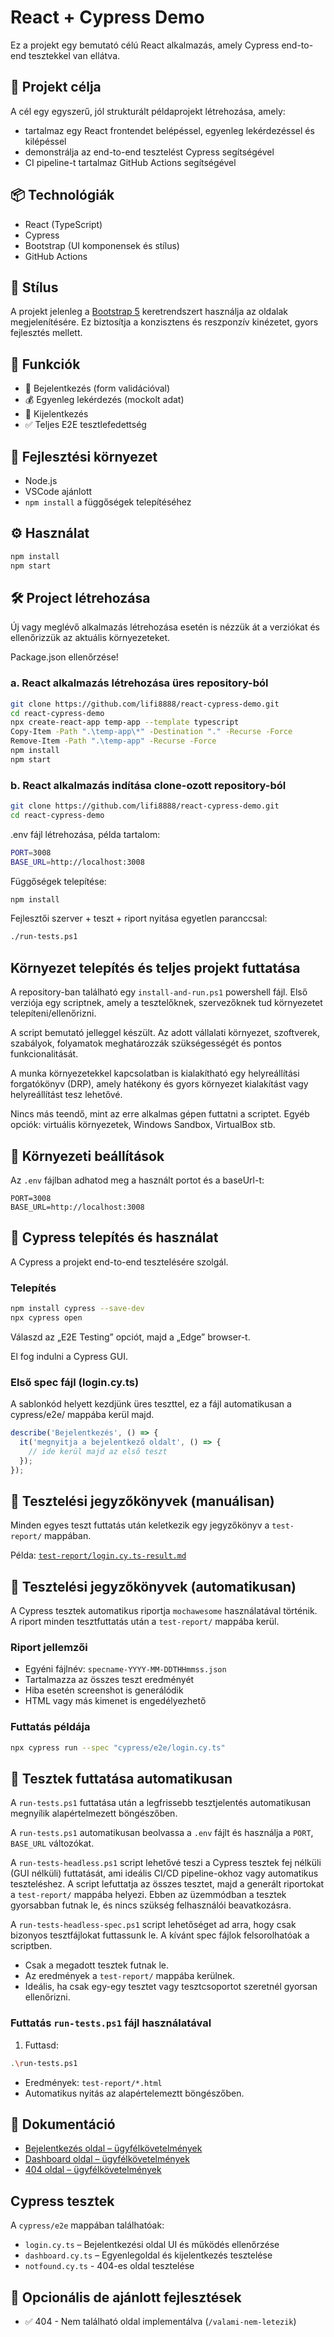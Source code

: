 # React + Cypress Demo

Ez a projekt egy bemutató célú React alkalmazás, amely Cypress end-to-end tesztekkel van ellátva.

## 🎯 Projekt célja

A cél egy egyszerű, jól strukturált példaprojekt létrehozása, amely:

- tartalmaz egy React frontendet belépéssel, egyenleg lekérdezéssel és kilépéssel
- demonstrálja az end-to-end tesztelést Cypress segítségével
- CI pipeline-t tartalmaz GitHub Actions segítségével

## 📦 Technológiák

- React (TypeScript)
- Cypress
- Bootstrap (UI komponensek és stílus)
- GitHub Actions

## 🎨 Stílus

A projekt jelenleg a [Bootstrap 5](https://getbootstrap.com/) keretrendszert használja az oldalak megjelenítésére. Ez biztosítja a konzisztens és reszponzív kinézetet, gyors fejlesztés mellett.
## 🚀 Funkciók

- 🔐 Bejelentkezés (form validációval)
- 💰 Egyenleg lekérdezés (mockolt adat)
- 🚪 Kijelentkezés
- ✅ Teljes E2E tesztlefedettség

## 🔧 Fejlesztési környezet

- Node.js
- VSCode ajánlott
- `npm install` a függőségek telepítéséhez

## ⚙️ Használat

```bash
npm install
npm start
```

## 🛠 Project létrehozása

Új vagy meglévő alkalmazás létrehozása esetén is nézzük át a verziókat és ellenőrizzük az aktuális környezeteket.

Package.json ellenőrzése!

### a. React alkalmazás létrehozása üres repository-ból
```bash
git clone https://github.com/lifi8888/react-cypress-demo.git
cd react-cypress-demo
npx create-react-app temp-app --template typescript
Copy-Item -Path ".\temp-app\*" -Destination "." -Recurse -Force
Remove-Item -Path ".\temp-app" -Recurse -Force
npm install
npm start
```

### b. React alkalmazás indítása clone-ozott repository-ból
```bash
git clone https://github.com/lifi8888/react-cypress-demo.git
cd react-cypress-demo
```

.env fájl létrehozása, példa tartalom:

```bash
PORT=3008
BASE_URL=http://localhost:3008
```

Függőségek telepítése:

```bash
npm install
```

Fejlesztői szerver + teszt + riport nyitása egyetlen paranccsal:

```bash
./run-tests.ps1
```

## Környezet telepítés és teljes projekt futtatása

A repository-ban található egy `install-and-run.ps1` powershell fájl. Első verziója egy scriptnek, amely a tesztelőknek, szervezőknek tud környezetet telepíteni/ellenőrizni.

A script bemutató jelleggel készült. Az adott vállalati környezet, szoftverek, szabályok, folyamatok meghatározzák szükségességét és pontos funkcionalitását.

A munka környezetekkel kapcsolatban is kialakítható egy helyreállítási forgatókönyv (DRP), amely hatékony és gyors környezet kialakítást vagy helyreállítást tesz lehetővé.

Nincs más teendő, mint az erre alkalmas gépen futtatni a scriptet. Egyéb opciók: virtuális környezetek, Windows Sandbox, VirtualBox stb.

## 🔧 Környezeti beállítások

Az `.env` fájlban adhatod meg a használt portot és a baseUrl-t:

```env
PORT=3008
BASE_URL=http://localhost:3008
```

## 🧪 Cypress telepítés és használat

A Cypress a projekt end-to-end tesztelésére szolgál.

### Telepítés

```bash
npm install cypress --save-dev
npx cypress open
```

Válaszd az „E2E Testing” opciót, majd a „Edge” browser-t.

El fog indulni a Cypress GUI.

### Első spec fájl (login.cy.ts)

A sablonkód helyett kezdjünk üres teszttel, ez a fájl automatikusan a cypress/e2e/ mappába kerül majd.

```ts
describe('Bejelentkezés', () => {
  it('megnyitja a bejelentkező oldalt', () => {
    // ide kerül majd az első teszt
  });
});
```

## 🧾 Tesztelési jegyzőkönyvek (manuálisan)

Minden egyes teszt futtatás után keletkezik egy jegyzőkönyv a `test-report/` mappában.

Példa: [`test-report/login.cy.ts-result.md`](./test-report/login.cy.ts-result.md)

## 🧾 Tesztelési jegyzőkönyvek (automatikusan)

A Cypress tesztek automatikus riportja `mochawesome` használatával történik. A riport minden tesztfuttatás után a `test-report/` mappába kerül.

### Riport jellemzői

- Egyéni fájlnév: `specname-YYYY-MM-DDTHHmmss.json`
- Tartalmazza az összes teszt eredményét
- Hiba esetén screenshot is generálódik
- HTML vagy más kimenet is engedélyezhető

### Futtatás példája

```bash
npx cypress run --spec "cypress/e2e/login.cy.ts"
```

## 🧪 Tesztek futtatása automatikusan

A `run-tests.ps1` futtatása után a legfrissebb tesztjelentés automatikusan megnyílik alapértelmezett böngészőben.

A `run-tests.ps1` automatikusan beolvassa a `.env` fájlt és használja a `PORT`, `BASE_URL` változókat.

A `run-tests-headless.ps1` script lehetővé teszi a Cypress tesztek fej nélküli (GUI nélküli) futtatását, ami ideális CI/CD pipeline-okhoz vagy automatikus teszteléshez. A script lefuttatja az összes tesztet, majd a generált riportokat a `test-report/` mappába helyezi. Ebben az üzemmódban a tesztek gyorsabban futnak le, és nincs szükség felhasználói beavatkozásra.

A `run-tests-headless-spec.ps1` script lehetőséget ad arra, hogy csak bizonyos tesztfájlokat futtassunk le. A kívánt spec fájlok felsorolhatóak a scriptben.

- Csak a megadott tesztek futnak le.
- Az eredmények a `test-report/` mappába kerülnek.
- Ideális, ha csak egy-egy tesztet vagy tesztcsoportot szeretnél gyorsan ellenőrizni.

### Futtatás `run-tests.ps1` fájl használatával

1. Futtasd:
```bash
.\run-tests.ps1
```

- Eredmények: `test-report/*.html`
- Automatikus nyitás az alapértelemeztt böngészőben.

## 📄 Dokumentáció

- [Bejelentkezés oldal – ügyfélkövetelmények](./docs/login-requirements.md)
- [Dashboard oldal – ügyfélkövetelmények](./docs/dashboard-requirements.md)
- [404 oldal – ügyfélkövetelmények](./docs/notfound-requirements.md)

## Cypress tesztek

A `cypress/e2e` mappában találhatóak:

- `login.cy.ts` – Bejelentkezési oldal UI és működés ellenőrzése
- `dashboard.cy.ts` – Egyenlegoldal és kijelentkezés tesztelése
- `notfound.cy.ts` - 404-es oldal tesztelése

## 🔄 Opcionális de ajánlott fejlesztések

- ✅ 404 - Nem található oldal implementálva (`/valami-nem-letezik`)